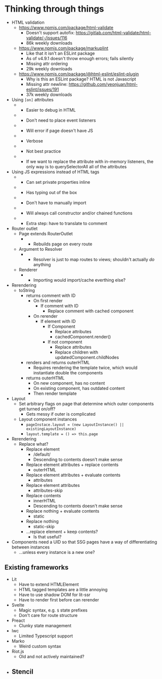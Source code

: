 # Thinking through things

-	HTML validation
	-	https://www.npmjs.com/package/html-validate
		-	Doesn't support autofix: https://gitlab.com/html-validate/html-validate/-/issues/116
		-	86k weekly downloads
	-	https://www.npmjs.com/package/markuplint
		-	Like that it isn't an ESLint package
		-	As of v4.9.1 doesn't throw enough errors; fails silently
		-	Missing attr ordering
		-	29k weekly downloads
	-	https://www.npmjs.com/package/@html-eslint/eslint-plugin
		-	Why is this an ESLint package? HTML is not Javascript
		-	Missing attr newline: https://github.com/yeonjuan/html-eslint/issues/191
		-	37k weekly downloads
-	Using `[on]` attributes
	-	+ Easier to debug in HTML
	-	+ Don't need to place event listeners
	-	- Will error if page doesn't have JS
	-	- Verbose
	-	- Not best practice
	-	- If we want to replace the attribute with in-memory listeners, the only way is to querySelectorAll all of the attributes
-	Using JS expressions instead of HTML tags
	-	+ Can set private properties inline
	-	+ Has typing out of the box
	-	+ Don't have to manually import
	-	- Will always call constructor and/or chained functions
	-	- Extra step: have to translate to comment
-	Router outlet
	-	Page extends RouterOutlet
		-	- Rebuilds page on every route
	-	Argument to Resolver
		-	- Resolver is just to map routes to views; shouldn't actually _do_ anything
	-	Renderer
		-	- Importing would import/cache everthing else?
-	Rerendering
	-	toString
		-	returns comment with ID
			-	On first render
				-	If comment with ID
					-	Replace comment with cached component
			-	On rerender
				-	If element with ID
					-	If Component
						-	Replace attributes
						-	cachedComponent.render()
					-	If not component
						-	Replace attributes
						-	Replace children with updatedComponent.childNodes
		-	renders and returns outerHTML
			-	Requires rendering the template twice, which would instantiate double the components
		-	returns outerHTML
			-	On new component, has no content
			-	On existing component, has outdated content
			-	Then render template
-	Layout
	-	Set arbitrary flags on page that determine which outer components get turned on/off?
		-	Gets messy if outer is complicated
	-	Layout component instances
		-	`pageInstace.layout = (new LayoutInstance() || existingLayoutInstance)`
		-	`layout.template = () => this.page`
-	Rerendering
	-	Replace what?
		-	Replace element
			-	/default/
			-	Descending to contents doesn't make sense
		-	Replace element attributes + replace contents
			-	outerHTML
		-	Replace element attributes + evaluate contents
			-	attributes
		-	Replace element attributes
			-	attributes-skip
		-	Replace contents
			-	innerHTML
			-	Descending to contents doesn't make sense
		-	Replace nothing + evaluate contents
			-	static
		-	Replace nothing
			-	static-skip
		-	...replace element + keep contents?
			-	Is that useful?
-	Components need a UID so that SSG pages have a way of differentiating between instances
	-	...unless every instance is a new one?

## Existing frameworks

-	Lit
	-	Have to extend HTMLElement
	-	HTML tagged templates are a little annoying
	-	Have to use shadow DOM for lit-ssr
	-	Have to render first before can rerender
-	Svelte
	-	Magic syntax, e.g. `$` state prefixes
	-	Don't care for route structure
-	Preact
	-	Clunky state management
-	lwc
	-	Limited Typescript support
-	Marko
	-	Weird custom syntax
-	Riot.js
	-	Old and not actively maintained?
-	Stencil
	-
